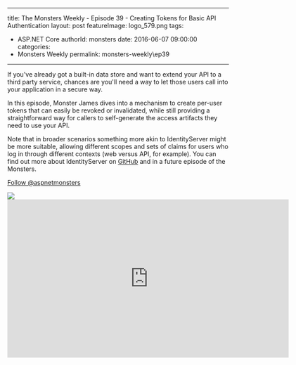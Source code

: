 
---
title: The Monsters Weekly - Episode 39 -  Creating Tokens for Basic API Authentication
layout: post
featureImage: logo_579.png
tags: 
  - ASP.NET Core
authorId: monsters
date: 2016-06-07 09:00:00
categories:
  - Monsters Weekly
permalink: monsters-weekly\ep39
---

<p>If you've already got a built-in data store and want to extend your API to a third party service, chances are you'll need a way to let those users call into your application in a secure way.&nbsp;</p><p>In this episode, Monster James dives into a mechanism to create per-user tokens that can easily be revoked or invalidated, while still providing a straightforward way for callers to self-generate the access artifacts they need to use your API.</p><p>Note that in broader scenarios something more akin to IdentityServer might be more suitable, allowing different scopes and sets of claims for users who log in through different contexts (web versus API, for example). You can find out more about IdentityServer on <a href="https://github.com/IdentityServer/IdentityServer4">GitHub</a> and in a future episode of the Monsters.</p><p><a class="twitter-follow-button" href="https://twitter.com/aspnetmonsters">Follow @aspnetmonsters</a></p> <img src="http://m.webtrends.com/dcs1wotjh10000w0irc493s0e_6x1g/njs.gif?dcssip=channel9.msdn.com&dcsuri=https://s.ch9.ms/Series/aspnetmonsters/feed&WT.dl=0&WT.entryid=Entry:RSSView:77d447d0a7944687a357a61e00e06ac0">

<!--more-->
<iframe src='https://channel9.msdn.com/Series/aspnetmonsters/ASPNET-Monsters-39-Creating-Tokens-for-Basic-API-Authentication/player' width='640' height='360' allowFullScreen frameBorder='0'></iframe>
